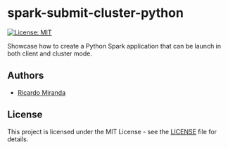 # spark-submit-cluster-python

[![License: MIT](https://img.shields.io/badge/License-MIT-yellow.svg)](https://opensource.org/licenses/MIT)

Showcase how to create a Python Spark application that can be launch in both client and cluster mode.

## Authors
*   [Ricardo Miranda](https://github.com/RicardoMiranda)

## License
This project is licensed under the MIT License - see the [LICENSE](LICENSE) file for details.
